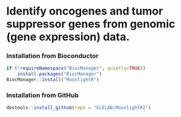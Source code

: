 # Identify oncogenes and tumor suppressor genes from genomic (gene expression) data.

### Installation from Bioconductor ###
```R
if (!requireNamespace("BiocManager", quietly=TRUE))
    install.packages("BiocManager")
BiocManager::install("MoonlightR")
```

### Installation from GitHub ###
```R
devtools::install_github(repo = "ELELAB/MoonlightR2")
```
